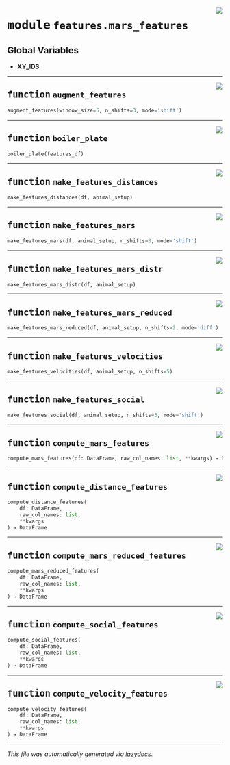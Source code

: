 <!-- markdownlint-disable -->

<a href="https://github.com/benlansdell/ethome/blob/master/ethome/features/mars_features.py#L0"><img align="right" style="float:right;" src="https://img.shields.io/badge/-source-cccccc?style=flat-square"></a>

# <kbd>module</kbd> `features.mars_features`




**Global Variables**
---------------
- **XY_IDS**

---

<a href="https://github.com/benlansdell/ethome/blob/master/ethome/features/mars_features.py#L14"><img align="right" style="float:right;" src="https://img.shields.io/badge/-source-cccccc?style=flat-square"></a>

## <kbd>function</kbd> `augment_features`

```python
augment_features(window_size=5, n_shifts=3, mode='shift')
```






---

<a href="https://github.com/benlansdell/ethome/blob/master/ethome/features/mars_features.py#L66"><img align="right" style="float:right;" src="https://img.shields.io/badge/-source-cccccc?style=flat-square"></a>

## <kbd>function</kbd> `boiler_plate`

```python
boiler_plate(features_df)
```






---

<a href="https://github.com/benlansdell/ethome/blob/master/ethome/features/mars_features.py#L299"><img align="right" style="float:right;" src="https://img.shields.io/badge/-source-cccccc?style=flat-square"></a>

## <kbd>function</kbd> `make_features_distances`

```python
make_features_distances(df, animal_setup)
```






---

<a href="https://github.com/benlansdell/ethome/blob/master/ethome/features/mars_features.py#L340"><img align="right" style="float:right;" src="https://img.shields.io/badge/-source-cccccc?style=flat-square"></a>

## <kbd>function</kbd> `make_features_mars`

```python
make_features_mars(df, animal_setup, n_shifts=3, mode='shift')
```






---

<a href="https://github.com/benlansdell/ethome/blob/master/ethome/features/mars_features.py#L390"><img align="right" style="float:right;" src="https://img.shields.io/badge/-source-cccccc?style=flat-square"></a>

## <kbd>function</kbd> `make_features_mars_distr`

```python
make_features_mars_distr(df, animal_setup)
```






---

<a href="https://github.com/benlansdell/ethome/blob/master/ethome/features/mars_features.py#L393"><img align="right" style="float:right;" src="https://img.shields.io/badge/-source-cccccc?style=flat-square"></a>

## <kbd>function</kbd> `make_features_mars_reduced`

```python
make_features_mars_reduced(df, animal_setup, n_shifts=2, mode='diff')
```






---

<a href="https://github.com/benlansdell/ethome/blob/master/ethome/features/mars_features.py#L432"><img align="right" style="float:right;" src="https://img.shields.io/badge/-source-cccccc?style=flat-square"></a>

## <kbd>function</kbd> `make_features_velocities`

```python
make_features_velocities(df, animal_setup, n_shifts=5)
```






---

<a href="https://github.com/benlansdell/ethome/blob/master/ethome/features/mars_features.py#L472"><img align="right" style="float:right;" src="https://img.shields.io/badge/-source-cccccc?style=flat-square"></a>

## <kbd>function</kbd> `make_features_social`

```python
make_features_social(df, animal_setup, n_shifts=3, mode='shift')
```






---

<a href="https://github.com/benlansdell/ethome/blob/master/ethome/features/mars_features.py#L520"><img align="right" style="float:right;" src="https://img.shields.io/badge/-source-cccccc?style=flat-square"></a>

## <kbd>function</kbd> `compute_mars_features`

```python
compute_mars_features(df: DataFrame, raw_col_names: list, **kwargs) → DataFrame
```






---

<a href="https://github.com/benlansdell/ethome/blob/master/ethome/features/mars_features.py#L525"><img align="right" style="float:right;" src="https://img.shields.io/badge/-source-cccccc?style=flat-square"></a>

## <kbd>function</kbd> `compute_distance_features`

```python
compute_distance_features(
    df: DataFrame,
    raw_col_names: list,
    **kwargs
) → DataFrame
```






---

<a href="https://github.com/benlansdell/ethome/blob/master/ethome/features/mars_features.py#L530"><img align="right" style="float:right;" src="https://img.shields.io/badge/-source-cccccc?style=flat-square"></a>

## <kbd>function</kbd> `compute_mars_reduced_features`

```python
compute_mars_reduced_features(
    df: DataFrame,
    raw_col_names: list,
    **kwargs
) → DataFrame
```






---

<a href="https://github.com/benlansdell/ethome/blob/master/ethome/features/mars_features.py#L535"><img align="right" style="float:right;" src="https://img.shields.io/badge/-source-cccccc?style=flat-square"></a>

## <kbd>function</kbd> `compute_social_features`

```python
compute_social_features(
    df: DataFrame,
    raw_col_names: list,
    **kwargs
) → DataFrame
```






---

<a href="https://github.com/benlansdell/ethome/blob/master/ethome/features/mars_features.py#L540"><img align="right" style="float:right;" src="https://img.shields.io/badge/-source-cccccc?style=flat-square"></a>

## <kbd>function</kbd> `compute_velocity_features`

```python
compute_velocity_features(
    df: DataFrame,
    raw_col_names: list,
    **kwargs
) → DataFrame
```








---

_This file was automatically generated via [lazydocs](https://github.com/ml-tooling/lazydocs)._
